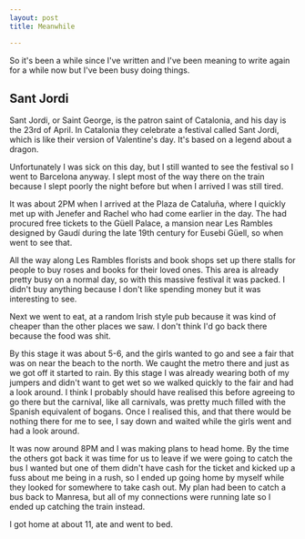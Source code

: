```yaml
---
layout: post
title: Meanwhile

---
```


So it's been a while since I've written and I've been meaning to write again for a while now but I've been busy doing things.

## Sant Jordi
Sant Jordi, or Saint George, is the patron saint of Catalonia, and his day is the 23rd of April.
In Catalonia they celebrate a festival called Sant Jordi, which is like their version of Valentine's day. It's based on a legend about a dragon.

Unfortunately I was sick on this day, but I still wanted to see the festival so I went to Barcelona anyway. I slept most of the way there on the train because I slept poorly the night before but when I arrived I was still tired. 

It was about 2PM when I arrived at the Plaza de Cataluña, where I quickly met up with Jenefer and Rachel who had come earlier in the day. The had procured free tickets to the Güell Palace, a mansion near Les Rambles designed by Gaudí during the late 19th century for Eusebi Güell, so when went to see that. 

All the way along Les Rambles florists and book shops set up there stalls for people to buy roses and books for their loved ones. This area is already pretty busy on a normal day, so with this massive festival it was packed. I didn't buy anything because I don't like spending money but it was interesting to see.

Next we went to eat, at a random Irish style pub because it was kind of cheaper than the other places we saw. I don't think I'd go back there because the food was shit.

By this stage it was about 5-6, and the girls wanted to go and see a fair that was on near the beach to the north. We caught the metro there and just as we got off it started to rain. By this stage I was already wearing both of my jumpers and didn't want to get wet so we walked quickly to the fair and had a look around. I think I probably should have realised this before agreeing to go there but the carnival, like all carnivals, was pretty much filled with the Spanish equivalent of bogans. Once I realised this, and that there would be nothing there for me to see, I say down and waited while the girls went and had a look around. 

It was now around 8PM and I was making plans to head home. By the time the others got back it was time for us to leave if we were going to catch the bus I wanted but one of them didn't have cash for the ticket and kicked up a fuss about me being in a rush, so I ended up going home by myself while they looked for somewhere to take cash out. 
My plan had been to catch a bus back to Manresa, but all of my connections were running late so I ended up catching the train instead.

I got home at about 11, ate and went to bed.
